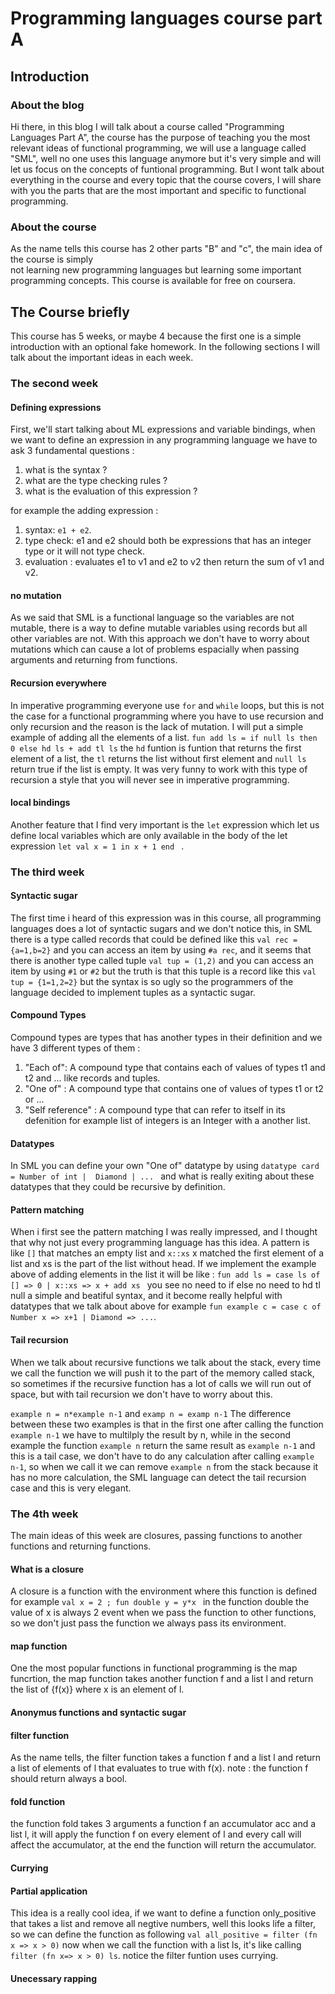 # Programming languages course part A

## Introduction

### About the blog

Hi there, in this blog I will talk about a course called "Programming Languages Part A",
the course has the purpose of teaching you the most relevant ideas of functional programming, we will use a language called "SML", well no one uses this language anymore but it's very simple and will let us focus on the concepts of funtional programming. But I wont talk about everything in the course and every topic that the course covers, I will share with you the parts that are the most important and specific to functional programming.  

### About the course

As the name tells this course has 2 other parts "B" and "c", the main idea of the course is simply  
not learning new programming languages but learning some important programming concepts.
This course is available for free on coursera. 

## The Course briefly 

This course has 5 weeks, or maybe 4 because the first one is a simple introduction with an optional fake homework. In the following sections I will talk about the important ideas in each week.

### The second week

#### Defining expressions

First, we'll start talking about ML expressions and variable bindings, when we want to define an expression in any programming language we have to ask 3 fundamental questions :

1. what is the syntax ?
2. what are the type checking rules ?
3. what is the evaluation of this expression ?

for example the adding expression :

1. syntax: `e1 + e2`.
2. type check: e1 and e2 should both be expressions that has an integer type or it will not type check.
3. evaluation : evaluates e1 to v1 and e2 to v2 then return the sum of v1 and v2.
 
#### no mutation

 As we said that SML is a functional language so the variables are not mutable, there is a way to define mutable variables using records but all other variables are not. With this approach we don't have to worry about mutations 
which can cause a lot of problems espacially when passing arguments and returning from functions.

#### Recursion everywhere

In imperative programming everyone use `for` and `while` loops, but this is not the case for a functional programming
where you have to use recursion and only recursion and the reason is the lack of mutation. I will put a simple example of adding all the elements of a list.
`fun add ls = if null ls then 0 else hd ls + add tl ls`  the `hd` funtion is funtion that returns the first element of a list, the `tl` returns the list without first element and `null ls` return true if the list is empty. It was very funny to work with this type of recursion a style that you will never see in imperative programming.

#### local bindings 

Another feature that I find very important is the `let` expression which let us define local variables which are only available in the body of the let expression `let val x = 1 in x + 1 end ` .

### The third week

#### Syntactic sugar 

The first time i heard of this expression was in this course, all programming languages does a lot of syntactic sugars and we don't notice this, in SML there is a type called records that could be defined like this 
`val rec ={a=1,b=2}` and you can access an item by using `#a rec`, and it seems that there is another type called tuple
`val tup = (1,2)` and you can access an item by using `#1` or `#2` but the truth is that this tuple is a record like this `val tup = {1=1,2=2}` but the syntax is so ugly so the programmers of the language decided to implement tuples as a syntactic sugar.

#### Compound Types

Compound types are types that has another types in their definition and we have 3 different types of them :

1. "Each of": A compound type that contains each of values of types t1 and t2 and ... like records and tuples.
2. "One of" : A compound type that contains one of values of types t1 or t2 or ... 
3. "Self reference" : A compound type that can refer to itself in its defenition for example list of integers is an 
Integer with a another list.

#### Datatypes

In SML you can define your own "One of" datatype by using `datatype card = Number of int |  Diamond | ... `
and what is really exiting about these datatypes that they could be recursive by definition.

#### Pattern matching 

When i first see the pattern matching I was really impressed, and I thought that why not just every programming language has this idea. A pattern is like `[]` that matches an empty list and `x::xs` x matched the first element of a list and xs is the part of the list without head. If we implement the example above of adding elements in the list it will be like : `fun add ls = case ls of [] => 0 | x::xs => x + add xs ` you see no need to if else no need to hd tl null a simple and beatiful syntax, and it become really helpful with datatypes that we talk about above for example 
`fun example c = case c of  Number x => x+1 | Diamond => ...`.

#### Tail recursion 

When we talk about recursive functions we talk about the stack, every time we call the function we will push it to the part of the memory called stack, so sometimes if the recursive function has a lot of calls we will run out of space, but with tail recursion we don't have to worry about this. 

`example n = n*example n-1` and `examp n = examp n-1` The difference between these two examples is that in the first one after calling the function `example n-1` we have to multilply the result by n, while in the second example the function `example n` return the same result as `example n-1` and this is a tail case, we don't have to do any calculation after calling `example n-1`, so when we call it we can remove `example n` from the stack because it has no more calculation, the SML language can detect the tail recursion case and this is very elegant.

### The 4th week 

The main ideas of this week are closures, passing functions to another functions and returning functions.

#### What is a closure

A closure is a function with the environment where this function is defined for example 
`val x = 2 ; fun double y = y*x `  in the function double the value of x is always 2 event when we pass the function 
to other functions, so we don't just pass the function we always pass its environment.

#### map function

One the most popular functions in functional programming is the map funcrtion, the map function takes another function f and a list l and return the list of {f(x)} where x is an element of l. 

#### Anonymus functions and syntactic sugar


#### filter function 

As the name tells, the filter function takes a function f and a list l and return a list of elements of l that evaluates to true with f(x). note : the function f should return always a bool.

#### fold function

the function fold takes 3 arguments a function f an accumulator acc and a list l, it will apply the function f on every element of l and every call will affect the accumulator, at the end the function will return the accumulator.

#### Currying


#### Partial application

This idea is a really cool idea, if we want to define a function only_positive that takes a list and remove all negtive numbers, well this looks life a filter, so we can define the function as following 
`val all_positive = filter (fn x => x > 0)` now when we call the function with a list ls, it's like calling 
`filter (fn x=> x > 0) ls`. notice the filter funtion uses currying.

#### Unecessary rapping 
